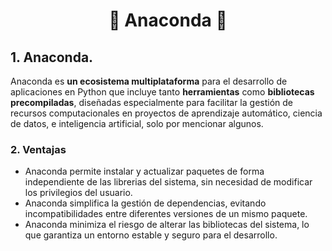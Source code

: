 <h1 align="center">
🔸 Anaconda 🔸
</h1>

## 1. Anaconda.

Anaconda es **un ecosistema multiplataforma** para el desarrollo de aplicaciones en Python que incluye tanto **herramientas** como **bibliotecas precompiladas**, diseñadas especialmente para facilitar la gestión de recursos computacionales en proyectos de aprendizaje automático, ciencia de datos, e inteligencia artificial, solo por mencionar algunos.

### 2. Ventajas

- Anaconda permite instalar y actualizar paquetes de forma independiente de las librerias del sistema, sin necesidad de modificar los privilegios del usuario.  
- Anaconda simplifica la gestión de dependencias, evitando incompatibilidades entre diferentes versiones de un mismo paquete.  
- Anaconda minimiza el riesgo de alterar las bibliotecas del sistema, lo que garantiza un entorno estable y seguro para el desarrollo.
